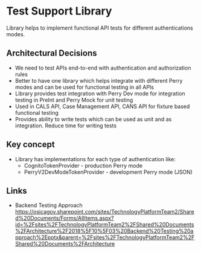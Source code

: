 # Test Support Library
Library helps to implement functional API tests for different authentications modes. 

## Architectural Decisions
* We need to test APIs end-to-end with authentication and authorization rules 
* Better to have one library which helps integrate with different Perry modes and can be used for functional testing in all APIs  
* Library provides test integration with Perry Dev mode for integration testing in PreInt and Perry Mock for unit testing
* Used in CALS API, Case Management API, CANS API for fixture based functional testing
* Provides ability to write tests which can be used as unit and as integration. Reduce time for writing tests
 
## Key concept
* Library has implementations for each type of authentication like: 
  * CognitoTokenProvider - production Perry mode
  * PerryV2DevModeTokenProvider - development Perry mode (JSON)

## Links
 * Backend Testing Approach https://osicagov.sharepoint.com/sites/TechnologyPlatformTeam2/Shared%20Documents/Forms/AllItems.aspx?id=%2Fsites%2FTechnologyPlatformTeam2%2FShared%20Documents%2FArchitecture%2F2018%5F10%5F03%20Backend%20Testing%20approach%2Epptx&parent=%2Fsites%2FTechnologyPlatformTeam2%2FShared%20Documents%2FArchitecture